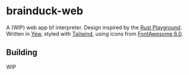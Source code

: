 # brainduck-web

A (WIP) web app bf interpreter. Design inspired by the [Rust Playground](https://play.rust-lang.org/). Written in [Yew](https://yew.rs/),
styled with [Tailwind](https://tailwindcss.com/), using icons from [FontAwesome 6.0](https://fontawesome.com/v6.0/icons).

## Building

WIP
